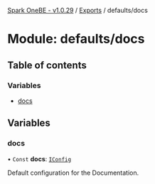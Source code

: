 [Spark OneBE - v1.0.29](../README.md) / [Exports](../modules.md) / defaults/docs

# Module: defaults/docs

## Table of contents

### Variables

- [docs](defaults_docs.md#docs)

## Variables

### docs

• `Const` **docs**: [`IConfig`](../interfaces/System_IConfig.IConfig.md)

Default configuration for the Documentation.
